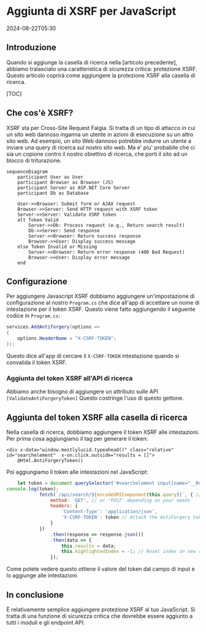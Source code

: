 # Aggiunta di XSRF per JavaScript

<!--category-- ASP.NET, Javascript -->
<datetime class="hidden">2024-08-22T05:30</datetime>

## Introduzione

Quando si aggiunge la casella di ricerca nella [articolo precedente], abbiamo tralasciato una caratteristica di sicurezza critica: protezione XSRF. Questo articolo coprirà come aggiungere la protezione XSRF alla casella di ricerca.

[TOC]

## Che cos'è XSRF?

XSRF sta per Cross-Site Request Falgia. Si tratta di un tipo di attacco in cui un sito web dannoso inganna un utente in azioni di esecuzione su un altro sito web. Ad esempio, un sito Web dannoso potrebbe indurre un utente a inviare una query di ricerca sul nostro sito web. Ma e' piu' probabile che ci sia un copione contro il nostro obiettivo di ricerca, che porti il sito ad un blocco di triturazione.

```mermaid
sequenceDiagram
    participant User as User
    participant Browser as Browser (JS)
    participant Server as ASP.NET Core Server
    participant Db as Database
    
    User->>Browser: Submit form or AJAX request
    Browser->>Server: Send HTTP request with XSRF token
    Server->>Server: Validate XSRF token
    alt Token Valid
        Server->>Db: Process request (e.g., Return search result)
        Db->>Server: Send response
        Server->>Browser: Return success response
        Browser->>User: Display success message
    else Token Invalid or Missing
        Server->>Browser: Return error response (400 Bad Request)
        Browser->>User: Display error message
    end

```

## Configurazione

Per aggiungere Javascript XSRF dobbiamo aggiungere un'impostazione di configurazione al nostro `Program.cs` che dice all'app di accettare un nome di intestazione per il token XSRF. Questo viene fatto aggiungendo il seguente codice in `Program.cs`:

```csharp
services.AddAntiforgery(options =>
{
    options.HeaderName = "X-CSRF-TOKEN";
});
```

Questo dice all'app di cercare il `X-CSRF-TOKEN` intestazione quando si convalida il token XSRF.

### Aggiunta del token XSRF all'API di ricerca

Abbiamo anche bisogno di aggiungere un attributo sulle API `[ValidateAntiForgeryToken]` Questo costringe l'uso di questo gettone.

## Aggiunta del token XSRF alla casella di ricerca

Nella casella di ricerca, dobbiamo aggiungere il token XSRF alle intestazioni. Per prima cosa aggiungiamo il tag per generare il token:

```razor
<div x-data="window.mostlylucid.typeahead()" class="relative" id="searchelement"  x-on:click.outside="results = []">
    @Html.AntiForgeryToken()
```

Poi aggiungiamo il token alle intestazioni nel JavaScript:

```javascript
    let token = document.querySelector('#searchelement input[name="__RequestVerificationToken"]').value;
console.log(token);
            fetch(`/api/search/${encodeURIComponent(this.query)}`, { // Fixed the backtick and closing bracket
                method: 'GET', // or 'POST' depending on your needs
                headers: {
                    'Content-Type': 'application/json',
                    'X-CSRF-TOKEN': token // Attach the AntiForgery token in the headers
                }
            })
                .then(response => response.json())
                .then(data => {
                    this.results = data;
                    this.highlightedIndex = -1; // Reset index on new search
                });

```

Come potete vedere questo ottiene il valore del token dal campo di input e lo aggiunge alle intestazioni.

## In conclusione

È relativamente semplice aggiungere protezione XSRF al tuo JavaScript. Si tratta di una funzione di sicurezza critica che dovrebbe essere aggiunto a tutti i moduli e gli endpoint API.
